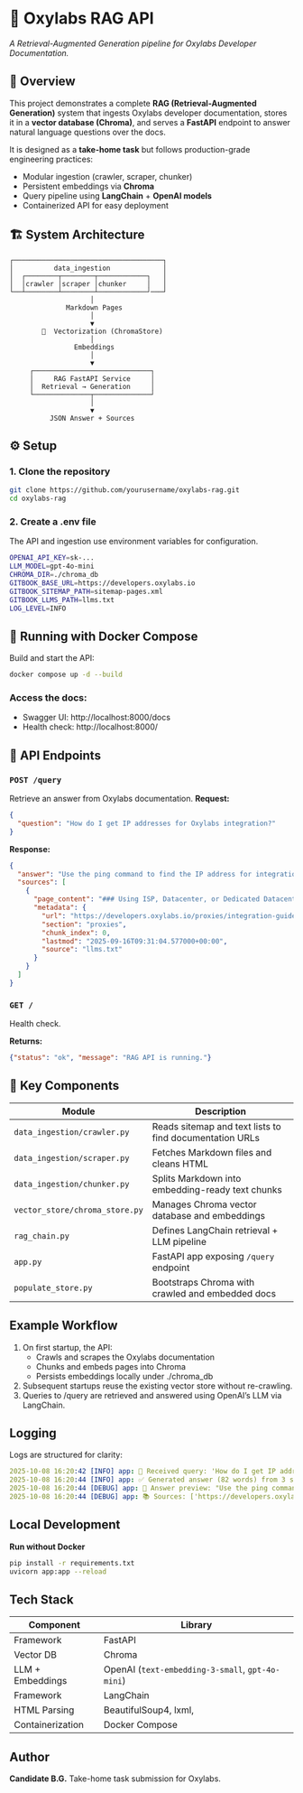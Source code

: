 # 🧠 Oxylabs RAG API  
*A Retrieval-Augmented Generation pipeline for Oxylabs Developer Documentation.*

## 📘 Overview

This project demonstrates a complete **RAG (Retrieval-Augmented Generation)** system that ingests Oxylabs developer documentation, stores it in a **vector database (Chroma)**, and serves a **FastAPI** endpoint to answer natural language questions over the docs.

It is designed as a **take-home task** but follows production-grade engineering practices:
- Modular ingestion (crawler, scraper, chunker)
- Persistent embeddings via **Chroma**
- Query pipeline using **LangChain** + **OpenAI models**
- Containerized API for easy deployment

## 🏗️ System Architecture

    ┌─────────────────────────────────────┐
    │          data_ingestion             │
    │  ┌────────┬────────┬────────────┐   │
    │  │crawler │scraper │chunker     │   │
    └──┴────────┴────────┴────────────┘───┘
                        │ 
                  Markdown Pages
                        │ 
                        ▼
            🧩  Vectorization (ChromaStore)
                        │ 
                    Embeddings
                        │ 
                        ▼
         ┌─────────────────────────────┐
         │     RAG FastAPI Service     │
         │  Retrieval → Generation     │
         └──────────────┬──────────────┘
                        │
                        ▼
              JSON Answer + Sources

## ⚙️ Setup

### 1. Clone the repository
```bash
git clone https://github.com/yourusername/oxylabs-rag.git
cd oxylabs-rag
```

### 2. Create a .env file
The API and ingestion use environment variables for configuration.
```bash
OPENAI_API_KEY=sk-...
LLM_MODEL=gpt-4o-mini
CHROMA_DIR=./chroma_db
GITBOOK_BASE_URL=https://developers.oxylabs.io
GITBOOK_SITEMAP_PATH=sitemap-pages.xml
GITBOOK_LLMS_PATH=llms.txt
LOG_LEVEL=INFO
```

## 🐳 Running with Docker Compose
Build and start the API:
```bash
docker compose up -d --build
```

### Access the docs:
- Swagger UI: http://localhost:8000/docs
- Health check: http://localhost:8000/

## 🧾 API Endpoints
### `POST /query`
Retrieve an answer from Oxylabs documentation.
**Request:**
```json
{
  "question": "How do I get IP addresses for Oxylabs integration?"
}
```

**Response:**
```json
{
  "answer": "Use the ping command to find the IP address for integration...",
  "sources": [
    {
      "page_content": "### Using ISP, Datacenter, or Dedicated Datacenter Proxies...",
      "metadata": {
        "url": "https://developers.oxylabs.io/proxies/integration-guides/get-ip-address-for-integrations",
        "section": "proxies",
        "chunk_index": 0,
        "lastmod": "2025-09-16T09:31:04.577000+00:00",
        "source": "llms.txt"
      }
    }
  ]
}
```

### `GET /`
Health check.

**Returns:**
```json
{"status": "ok", "message": "RAG API is running."}
```

## 🧩 Key Components
| Module                         | Description                                             |
| ------------------------------ | ------------------------------------------------------- |
| `data_ingestion/crawler.py`    | Reads sitemap and text lists to find documentation URLs |
| `data_ingestion/scraper.py`    | Fetches Markdown files and cleans HTML                  |
| `data_ingestion/chunker.py`    | Splits Markdown into embedding-ready text chunks        |
| `vector_store/chroma_store.py` | Manages Chroma vector database and embeddings           |
| `rag_chain.py`                 | Defines LangChain retrieval + LLM pipeline              |
| `app.py`                       | FastAPI app exposing `/query` endpoint                  |
| `populate_store.py`            | Bootstraps Chroma with crawled and embedded docs        |


## Example Workflow
1. On first startup, the API:
    - Crawls and scrapes the Oxylabs documentation
    - Chunks and embeds pages into Chroma
    - Persists embeddings locally under ./chroma_db
2. Subsequent startups reuse the existing vector store without re-crawling.
3. Queries to /query are retrieved and answered using OpenAI’s LLM via LangChain.

## Logging
Logs are structured for clarity:
```yaml
2025-10-08 16:20:42 [INFO] app: 🧠 Received query: 'How do I get IP addresses for Oxylabs integration?'
2025-10-08 16:20:44 [INFO] app: ✅ Generated answer (82 words) from 3 source chunks.
2025-10-08 16:20:44 [DEBUG] app: 💬 Answer preview: "Use the ping command..."
2025-10-08 16:20:44 [DEBUG] app: 📚 Sources: ['https://developers.oxylabs.io/...']
```

## Local Development
**Run without Docker**
```bash
pip install -r requirements.txt
uvicorn app:app --reload
```

## Tech Stack
| Component        | Library                                          |
| ---------------- | ------------------------------------------------ |
| Framework        | FastAPI                                          |
| Vector DB        | Chroma                                           |
| LLM + Embeddings | OpenAI (`text-embedding-3-small`, `gpt-4o-mini`) |
| Framework        | LangChain                                        |
| HTML Parsing     | BeautifulSoup4, lxml,                            |
| Containerization | Docker Compose                                   |

## Author
**Candidate B.G.**
Take-home task submission for Oxylabs.